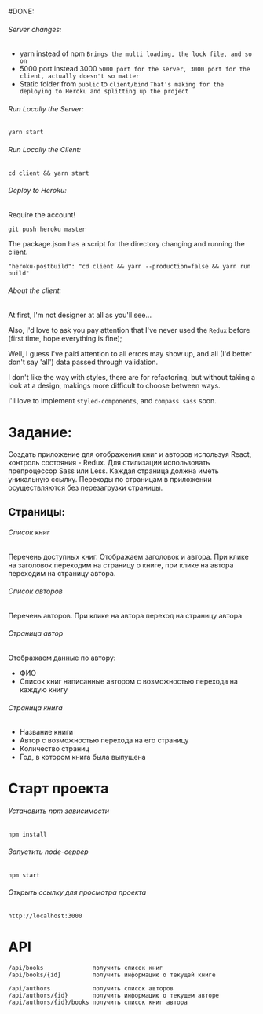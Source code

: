 #DONE:

###### Server changes:

* yarn instead of npm
  `Brings the multi loading, the lock file, and so on`
* 5000 port instead 3000
  `5000 port for the server, 3000 port for the client, actually doesn't so matter`
* Static folder from `public` to `client/bind`
  `That's making for the deploying to Heroku and splitting up the project`

###### Run Locally the Server:

`yarn start`

###### Run Locally the Client:

`cd client && yarn start`

###### Deploy to Heroku:

Require the account!

`git push heroku master`

The package.json has a script for the directory changing and running the client.

`"heroku-postbuild": "cd client && yarn --production=false && yarn run build"`

###### About the client:

At first, I'm not designer at all as you'll see...

Also, I'd love to ask you pay attention that I've never used the `Redux` before (first time, hope everything is fine);

Well, I guess I've paid attention to all errors may show up, and all (I'd better don't say 'all') data passed through validation.

I don't like the way with styles, there are for refactoring, but without taking a look at a design, makings more difficult to choose between ways.

I'll love to implement `styled-components`, and `compass sass` soon.

# Задание:

Создать приложение для отображения книг и авторов используя React, контроль состояния - Redux. Для стилизации использовать препроцессор Sass или Less. Каждая страница должна иметь уникальную ссылку. Переходы по страницам в приложении осуществляются без перезагрузки страницы.

## Страницы:

###### Список книг

Перечень доступных книг. Отображаем заголовок и автора. При клике на заголовок переходим на страницу о книге, при клике на автора переходим на страницу автора.

###### Список авторов

Перечень авторов. При клике на автора переход на страницу автора

###### Страница автор

Отображаем данные по автору:

* ФИО
* Список книг написанные автором с возможностью перехода на каждую книгу

###### Cтраница книга

* Название книги
* Автор с возможностью перехода на его страницу
* Количество страниц
* Год, в котором книга была выпущена

# Старт проекта

###### Установить npm зависимости

`npm install`

###### Запустить node-сервер

`npm start`

###### Открыть ссылку для просмотра проекта

`http://localhost:3000`

# API

```
/api/books              получить список книг
/api/books/{id}         получить информацию о текущей книге
```

```
/api/authors            получить список авторов
/api/authors/{id}       получить информацию о текущем авторе
/api/authors/{id}/books получить список книг автора
```

